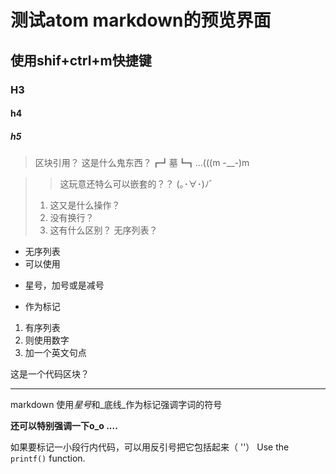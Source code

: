 # 测试atom markdown的预览界面
## 使用shif+ctrl+m快捷键
### H3
#### h4
##### h5
> 区块引用？
这是什么鬼东西？┏┛墓┗┓...(((m -__-)m

>> 这玩意还特么可以嵌套的？？ (｡･∀･)ﾉﾞ
>1. 这又是什么操作？
>2. 没有换行？
>3. 这有什么区别？
>无序列表？

* 无序列表
* 可以使用
+ 星号，加号或是减号
- 作为标记

1. 有序列表
2. 则使用数字
3. 加一个英文句点

  这是一个代码区块？
  ***
markdown 使用*星号*和_底线_作为标记强调字词的符号

**还可以特别强调一下o_o ....**  

如果要标记一小段行内代码，可以用反引号把它包括起来（ ''）
Use the `printf()` function.
